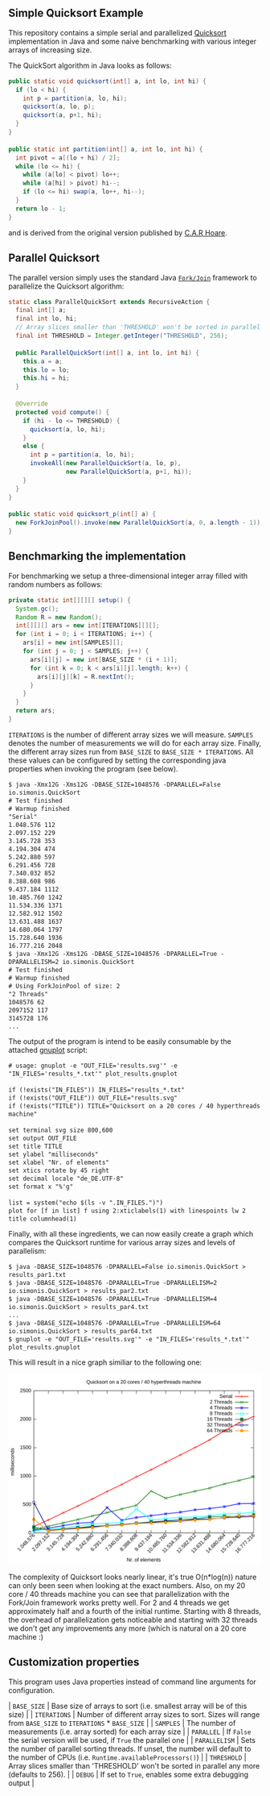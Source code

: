 ## Simple Quicksort Example

This repository contains a simple serial and parallelized [Quicksort](https://en.wikipedia.org/wiki/Quicksort) implementation in Java and some naive benchmarking with various integer arrays of increasing size.

The QuickSort algorithm in Java looks as follows:

```java
public static void quicksort(int[] a, int lo, int hi) {
  if (lo < hi) {
    int p = partition(a, lo, hi);
    quicksort(a, lo, p);
    quicksort(a, p+1, hi);
  }
}

public static int partition(int[] a, int lo, int hi) {
  int pivot = a[(lo + hi) / 2];
  while (lo <= hi) {
    while (a[lo] < pivot) lo++;
    while (a[hi] > pivot) hi--;
    if (lo <= hi) swap(a, lo++, hi--);
  }
  return lo - 1;
}
```

and is derived from the original version published by [C.A.R Hoare](https://en.wikipedia.org/wiki/Quicksort#Hoare_partition_scheme).

## Parallel Quicksort

The parallel version simply uses the standard Java [`Fork/Join`](https://docs.oracle.com/javase/tutorial/essential/concurrency/forkjoin.html) framework to parallelize the Quicksort algorithm:

```java
static class ParallelQuickSort extends RecursiveAction {
  final int[] a;
  final int lo, hi;
  // Array slices smaller than 'THRESHOLD' won't be sorted in parallel any more.
  final int THRESHOLD = Integer.getInteger("THRESHOLD", 256);

  public ParallelQuickSort(int[] a, int lo, int hi) {
    this.a = a;
    this.lo = lo;
    this.hi = hi;
  }

  @Override
  protected void compute() {
    if (hi - lo <= THRESHOLD) {
      quicksort(a, lo, hi);
    }
    else {
      int p = partition(a, lo, hi);
      invokeAll(new ParallelQuickSort(a, lo, p),
                new ParallelQuickSort(a, p+1, hi));
    }
  }
}

public static void quicksort_p(int[] a) {
  new ForkJoinPool().invoke(new ParallelQuickSort(a, 0, a.length - 1));
}
```

## Benchmarking the implementation

For benchmarking we setup a three-dimensional integer array filled with random numbers as follows:

```java
private static int[][][] setup() {
  System.gc();
  Random R = new Random();
  int[][][] ars = new int[ITERATIONS][][];
  for (int i = 0; i < ITERATIONS; i++) {
    ars[i] = new int[SAMPLES][];
    for (int j = 0; j < SAMPLES; j++) {
      ars[i][j] = new int[BASE_SIZE * (i + 1)];
      for (int k = 0; k < ars[i][j].length; k++) {
        ars[i][j][k] = R.nextInt();
      }
    }
  }
  return ars;
}
```

`ITERATIONS` is the number of different array sizes we will measure. `SAMPLES` denotes the number of measurements we will do for each array size. Finally, the different array sizes run from `BASE_SIZE` to `BASE_SIZE * ITERATIONS`. All these values can be configured by setting the corresponding java properties when invoking the program (see below).

``` console
$ java -Xmx12G -Xms12G -DBASE_SIZE=1048576 -DPARALLEL=False io.simonis.QuickSort
# Test finished
# Warmup finished
"Serial"
1.048.576 112
2.097.152 229
3.145.728 353
4.194.304 474
5.242.880 597
6.291.456 728
7.340.032 852
8.388.608 986
9.437.184 1112
10.485.760 1242
11.534.336 1371
12.582.912 1502
13.631.488 1637
14.680.064 1797
15.728.640 1936
16.777.216 2048
$ java -Xmx12G -Xms12G -DBASE_SIZE=1048576 -DPARALLEL=True -DPARALLELISM=2 io.simonis.QuickSort
# Test finished
# Warmup finished
# Using ForkJoinPool of size: 2
"2 Threads"
1048576 62
2097152 117
3145728 176
...
```

The output of the program is intend to be easily consumable by the attached [gnuplot](http://www.gnuplot.info/) script:

```Gnuplot
# usage: gnuplot -e "OUT_FILE='results.svg'" -e "IN_FILES='results_*.txt'" plot_results.gnuplot

if (!exists("IN_FILES")) IN_FILES="results_*.txt"
if (!exists("OUT_FILE")) OUT_FILE="results.svg"
if (!exists("TITLE")) TITLE="Quicksort on a 20 cores / 40 hyperthreads machine"

set terminal svg size 800,600
set output OUT_FILE
set title TITLE
set ylabel "milliseconds"
set xlabel "Nr. of elements"
set xtics rotate by 45 right
set decimal locale "de_DE.UTF-8"
set format x "%'g"

list = system("echo $(ls -v ".IN_FILES.")")
plot for [f in list] f using 2:xticlabels(1) with linespoints lw 2 title columnhead(1)
```

Finally, with all these ingredients, we can now easily create a graph which compares the Quicksort runtime for various array sizes and levels of parallelism:

```console
$ java -DBASE_SIZE=1048576 -DPARALLEL=False io.simonis.QuickSort > results_par1.txt
$ java -DBASE_SIZE=1048576 -DPARALLEL=True -DPARALLELISM=2 io.simonis.QuickSort > results_par2.txt
$ java -DBASE_SIZE=1048576 -DPARALLEL=True -DPARALLELISM=4 io.simonis.QuickSort > results_par4.txt
...
$ java -DBASE_SIZE=1048576 -DPARALLEL=True -DPARALLELISM=64 io.simonis.QuickSort > results_par64.txt
$ gnuplot -e "OUT_FILE='results.svg'" -e "IN_FILES='results_*.txt'" plot_results.gnuplot
```

This will result in a nice graph similiar to the following one:

![Quicksort on a 20 cores / 40 hyperthreads machine](results/results.svg)

The complexity of Quicksort looks nearly linear, it's true O(n*log(n)) nature can only been seen when looking at the exact numbers. Also, on my 20 core / 40 threads machine you can see that parallelization with the Fork/Join framework works pretty well. For 2 and 4 threads we get approximately half and a fourth of the initial runtime. Starting with 8 threads, the overhead of parallelization gets noticeable and starting with 32 threads we don't get any improvements any more (which is natural on a 20 core machine :)

## Customization properties

This program uses Java properties instead of command line arguments for configuration.

| `BASE_SIZE` | Base size of arrays to sort (i.e. smallest array will be of this size) |
| `ITERATIONS` | Number of different array sizes to sort. Sizes will range from `BASE_SIZE` to `ITERATIONS` * `BASE_SIZE` |
| `SAMPLES` | The number of measurements (i.e. array sorted) for each array size |
| `PARALLEL` | If `False` the serial version will be used, if `True` the parallel one |
| `PARALLELISM` | Sets the number of parallel sorting threads. If unset, the number will default to the number of CPUs (i.e. `Runtime.availableProcessors()`) |
| `THRESHOLD` | Array slices smaller than 'THRESHOLD' won't be sorted in parallel any more (defaults to 256). |
| `DEBUG` | If set to `True`, enables some extra debugging output |
